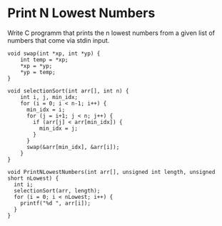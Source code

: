 # Print N Lowest Numbers

Write C programm that prints the n lowest numbers from a given list of numbers
that come via stdin input.

```
void swap(int *xp, int *yp) {
    int temp = *xp; 
    *xp = *yp; 
    *yp = temp; 
}

void selectionSort(int arr[], int n) {
    int i, j, min_idx; 
    for (i = 0; i < n-1; i++) { 
      min_idx = i; 
      for (j = i+1; j < n; j++) {
        if (arr[j] < arr[min_idx]) {
          min_idx = j;
        }
      }
      swap(&arr[min_idx], &arr[i]); 
    }
}

void PrintNLowestNumbers(int arr[], unsigned int length, unsigned short nLowest) {
  int i;
  selectionSort(arr, length);
  for (i = 0; i < nLowest; i++) {
    printf("%d ", arr[i]);
  }
}
```